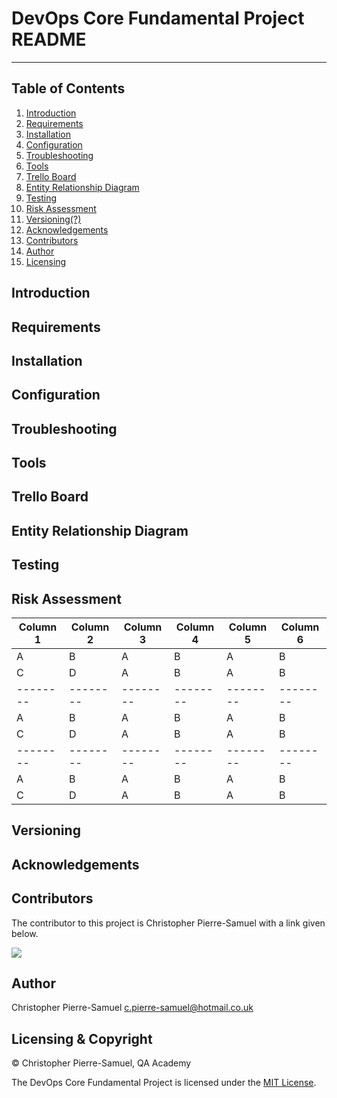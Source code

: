 # DevOps Core Fundamental Project README
***
## Table of Contents
1. [Introduction](#header)
2. [Requirements](#header2)
3. [Installation](#header3)
4. [Configuration](#header4)
5. [Troubleshooting](#header5)
6. [Tools](#header6)
7. [Trello Board](#header7)
8. [Entity Relationship Diagram](#header8)
9. [Testing](#header9)
10. [Risk Assessment](#header10)
11. [Versioning(?)](#header14)
12. [Acknowledgements](#header13)
13. [Contributors](#header12)
14. [Author](#header15)
15. [Licensing](#header11)

## Introduction<a name= "header"></a>

## Requirements<a name= "header2"></a>

## Installation<a name= "header3"></a>

## Configuration<a name= "header4"></a>

## Troubleshooting<a name= "header5"></a>

## Tools<a name= "header6"></a>

## Trello Board<a name= "header7"></a>

## Entity Relationship Diagram<a name= "header8"></a>

## Testing<a name= "header9"></a>

## Risk Assessment<a name= "header10"></a>

|Column 1|Column 2|Column 3|Column 4|Column 5|Column 6|
|--------|--------|--------|--------|--------|--------|
|    A    |    B    |    A    |    B    |    A    |    B    |
|    C    |    D    |    A    |    B    |    A    |    B    |
|--------|--------|--------|--------|--------|--------|--------|
|    A    |    B    |    A    |    B    |    A    |    B    |
|    C    |    D    |    A    |    B    |    A    |    B    |
|--------|--------|--------|--------|--------|--------|--------|
|    A    |    B    |    A    |    B    |    A    |    B    |
|    C    |    D    |    A    |    B    |    A    |    B    |

## Versioning<a name= "header11"></a>

## Acknowledgements<a name= "header12"></a>

## Contributors<a name= "header13"></a>

The contributor to this project is Christopher Pierre-Samuel with a link given below. 

<a href="https://github.com/YoungAspirations/QA-Projects/graphs/contributors">
  <img src="https://contrib.rocks/image?repo=YoungAspirations/QA-Projects" />
</a>

## Author<a name= "header14"></a>

Christopher Pierre-Samuel <c.pierre-samuel@hotmail.co.uk> 

## Licensing & Copyright<a name= "header15"></a>

© Christopher Pierre-Samuel, QA Academy

The DevOps Core Fundamental Project is licensed under the [MIT License](LICENSE).